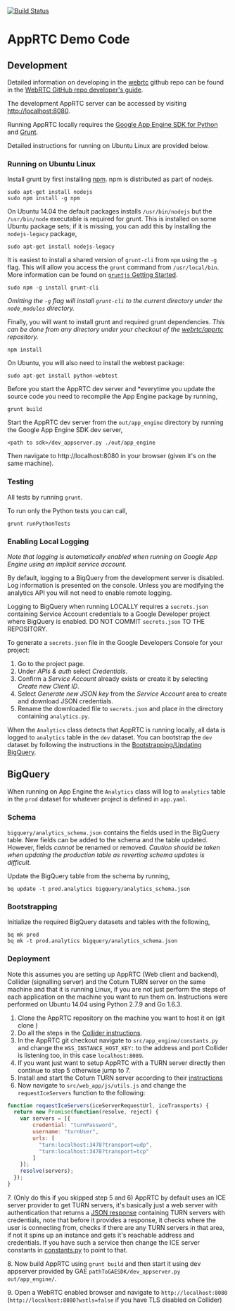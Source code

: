 [![Build Status](https://travis-ci.org/webrtc/apprtc.svg?branch=master)](https://travis-ci.org/webrtc/apprtc)

# AppRTC Demo Code

## Development

Detailed information on developing in the [webrtc](https://github.com/webrtc) github repo can be found in the [WebRTC GitHub repo developer's guide](https://docs.google.com/document/d/1tn1t6LW2ffzGuYTK3366w1fhTkkzsSvHsBnOHoDfRzY/edit?pli=1#heading=h.e3366rrgmkdk).

The development AppRTC server can be accessed by visiting [http://localhost:8080](http://localhost:8080).

Running AppRTC locally requires the [Google App Engine SDK for Python](https://cloud.google.com/appengine/downloads#Google_App_Engine_SDK_for_Python) and [Grunt](http://gruntjs.com/).

Detailed instructions for running on Ubuntu Linux are provided below.

### Running on Ubuntu Linux

Install grunt by first installing [npm](https://www.npmjs.com/). npm is
distributed as part of nodejs.

```
sudo apt-get install nodejs
sudo npm install -g npm
```

On Ubuntu 14.04 the default packages installs `/usr/bin/nodejs` but the `/usr/bin/node` executable is required for grunt. This is installed on some Ubuntu package sets; if it is missing, you can add this by installing the `nodejs-legacy` package,

```
sudo apt-get install nodejs-legacy
```

It is easiest to install a shared version of `grunt-cli` from `npm` using the `-g` flag. This will allow you access the `grunt` command from `/usr/local/bin`. More information can be found on [`gruntjs` Getting Started](http://gruntjs.com/getting-started).

```
sudo npm -g install grunt-cli
```

*Omitting the `-g` flag will install `grunt-cli` to the current directory under the `node_modules` directory.*

Finally, you will want to install grunt and required grunt dependencies. *This can be done from any directory under your checkout of the [webrtc/apprtc](https://github.com/webrtc/apprtc) repository.*

```
npm install
```

On Ubuntu, you will also need to install the webtest package:
```
sudo apt-get install python-webtest
```


Before you start the AppRTC dev server and *everytime you update the source code you need to recompile the App Engine package by running,

```
grunt build
```

Start the AppRTC dev server from the `out/app_engine` directory by running the Google App Engine SDK dev server,

```
<path to sdk>/dev_appserver.py ./out/app_engine
```
Then navigate to http://localhost:8080 in your browser (given it's on the same machine).

### Testing

All tests by running `grunt`.

To run only the Python tests you can call,

```
grunt runPythonTests
```

### Enabling Local Logging

*Note that logging is automatically enabled when running on Google App Engine using an implicit service account.*

By default, logging to a BigQuery from the development server is disabled. Log information is presented on the console. Unless you are modifying the analytics API you will not need to enable remote logging.

Logging to BigQuery when running LOCALLY requires a `secrets.json` containing Service Account credentials to a Google Developer project where BigQuery is enabled. DO NOT COMMIT `secrets.json` TO THE REPOSITORY.

To generate a `secrets.json` file in the Google Developers Console for your project:
1. Go to the project page.
1. Under *APIs & auth* select *Credentials*.
1. Confirm a *Service Account* already exists or create it by selecting *Create new Client ID*.
1. Select *Generate new JSON key* from the *Service Account* area to create and download JSON credentials.
1. Rename the downloaded file to `secrets.json` and place in the directory containing `analytics.py`.

When the `Analytics` class detects that AppRTC is running locally, all data is logged to `analytics` table in the `dev` dataset. You can bootstrap the `dev` dataset by following the instructions in the [Bootstrapping/Updating BigQuery](#bootstrappingupdating-bigquery).

## BigQuery

When running on App Engine the `Analytics` class will log to `analytics` table in the `prod` dataset for whatever project is defined in `app.yaml`.

### Schema

`bigquery/analytics_schema.json` contains the fields used in the BigQuery table. New fields can be added to the schema and the table updated. However, fields *cannot* be renamed or removed. *Caution should be taken when updating the production table as reverting schema updates is difficult.*

Update the BigQuery table from the schema by running,

```
bq update -t prod.analytics bigquery/analytics_schema.json
```

### Bootstrapping

Initialize the required BigQuery datasets and tables with the following,

```
bq mk prod
bq mk -t prod.analytics bigquery/analytics_schema.json
```

### Deployment
Note this assumes you are setting up AppRTC (Web client and backend), Collider (signalling server) and the Coturn TURN server on the same machine and that it is running Linux, if you are not just perform the steps of each application on the machine you want to run them on. Instructions were performed on Ubuntu 14.04 using Python 2.7.9 and Go 1.6.3.

1. Clone the AppRTC repository on the machine you want to host it on (git clone <this repo URL>)
2. Do all the steps in the [Collider instructions](https://github.com/webrtc/apprtc/blob/master/src/collider/README.md).
3. In the AppRTC git checkout navigate to `src/app_engine/constants.py` and change the `WSS_INSTANCE_HOST_KEY:` to the address and port Collider is listening too, in this case `localhost:8089`.
4. If you want just want to setup AppRTC with a TURN server directly then continue to step 5 otherwise jump to 7.
5. Install and start the Coturn TURN server according to their [instructions](https://github.com/coturn/coturn/wiki/CoturnConfig)
6. Now navigate to `src/web_app/js/utils.js` and change the `requestIceServers` function to the following: 
```javascript
function requestIceServers(iceServerRequestUrl, iceTransports) {
  return new Promise(function(resolve, reject) {
    var servers = [{
        credential: "turnPassword",
        username: "turnUser",
        urls: [
          "turn:localhost:3478?transport=udp",
          "turn:localhost:3478?transport=tcp"
        ]
    }];
    resolve(servers);
  });
}
```
7\. (Only do this if you skipped step 5 and 6) AppRTC by default uses an ICE server provider to get TURN servers, it's basically just a web server with authentication that returns a [JSON response](https://github.com/webrtc/apprtc/blob/master/src/web_app/js/util.js#L77) containing TURN servers with credentials, note that before it provides a response, it checks where the user is connecting from, checks if there are any TURN servers in that area, if not it spins up an instance and gets it's reachable address and credentials. If you have such a service then change the ICE server constants in [constants.py](https://github.com/webrtc/apprtc/blob/master/src/app_engine/constants.py#L19) to point to that.

8\. Now build AppRTC using `grunt build` and then start it using dev appserver provided by GAE
`pathToGAESDK/dev_appserver.py  out/app_engine/`.

9\. Open a WebRTC enabled browser and navigate to `http://localhost:8080` (`http://localhost:8080?wstls=false` if you have TLS disabled on Collider)

